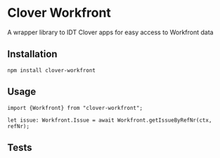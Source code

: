 Clover Workfront
=========

A wrapper library to IDT Clover apps for easy access to Workfront data

## Installation

  `npm install clover-workfront`

## Usage

    import {Workfront} from "clover-workfront";

    let issue: Workfront.Issue = await Workfront.getIssueByRefNr(ctx, refNr);

## Tests


